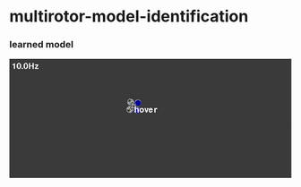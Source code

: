 # multirotor-model-identification


### learned model
![alt text](https://github.com/abdelrahman-t/multirotor-model-identification/blob/master/images/demo3.gif)
